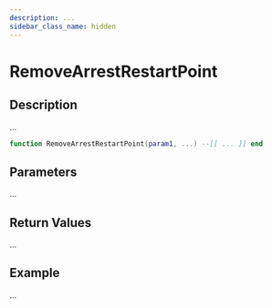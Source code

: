 ```yaml
---
description: ...
sidebar_class_name: hidden
---
```


# RemoveArrestRestartPoint

## Description

...

```lua
function RemoveArrestRestartPoint(param1, ...) --[[ ... ]] end
```

## Parameters

...

## Return Values

...

## Example

...


